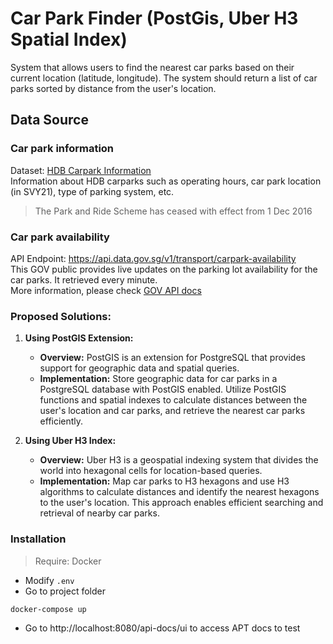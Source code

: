 # Car Park Finder (PostGis, Uber H3 Spatial Index)
System that allows users to find the nearest car parks based on their current location (latitude, longitude). The system should return a list of car parks sorted by distance from the user's location.

## Data Source
### Car park information
Dataset: [HDB Carpark Information](https://beta.data.gov.sg/datasets/d_23f946fa557947f93a8043bbef41dd09/view) \
Information about HDB carparks such as operating hours, car park location (in SVY21), type of parking system, etc.
> The Park and Ride Scheme has ceased with effect from 1 Dec 2016

### Car park availability
API Endpoint: https://api.data.gov.sg/v1/transport/carpark-availability \
This GOV public provides live updates on the parking lot availability for the car parks. It retrieved every minute.\
More information, please check [GOV API docs](https://data.gov.sg/datasets/d_ca933a644e55d34fe21f28b8052fac63/view)

### Proposed Solutions:

1. **Using PostGIS Extension:**
   - **Overview:** PostGIS is an extension for PostgreSQL that provides support for geographic data and spatial queries.
   - **Implementation:** Store geographic data for car parks in a PostgreSQL database with PostGIS enabled. Utilize PostGIS functions and spatial indexes to calculate distances between the user's location and car parks, and retrieve the nearest car parks efficiently.

2. **Using Uber H3 Index:**
   - **Overview:** Uber H3 is a geospatial indexing system that divides the world into hexagonal cells for location-based queries.
   - **Implementation:** Map car parks to H3 hexagons and use H3 algorithms to calculate distances and identify the nearest hexagons to the user's location. This approach enables efficient searching and retrieval of nearby car parks.

### Installation
> Require: Docker

- Modify `.env`
- Go to project folder
```cmd
docker-compose up
```
- Go to http://localhost:8080/api-docs/ui to access APT docs to test